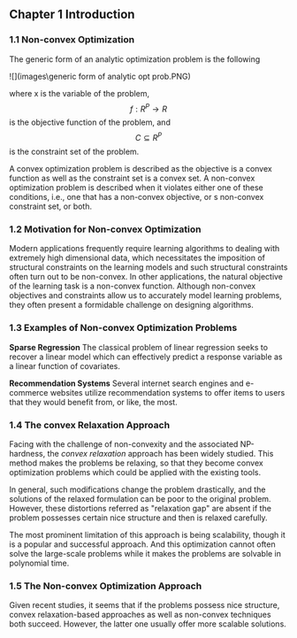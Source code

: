 ## Chapter 1 Introduction

### 1.1 Non-convex Optimization

The generic form of an analytic optimization problem is the following

![](images\generic form of analytic opt prob.PNG)

where x is the variable of the problem, $$ f: R^P \rightarrow R$$ is the objective function of the problem, and $$C\subseteq R^P$$ is the constraint set of the problem.

A convex optimization problem is  described as the objective is a convex function as well as the constraint set is a convex set. A non-convex optimization problem is described when it violates either one of these conditions, i.e., one that has a non-convex objective, or s non-convex constraint set, or both.

### 1.2 Motivation for Non-convex Optimization

Modern applications frequently require learning algorithms to dealing with extremely high dimensional data, which necessitates the imposition of structural constraints on the learning models and such structural constraints often turn out to be non-convex. In other applications, the natural objective of the learning task is a non-convex function. Although non-convex objectives and constraints allow us to accurately model learning problems, they often present a formidable challenge on designing algorithms.

### 1.3 Examples of Non-convex Optimization Problems

**Sparse Regression** The classical problem of linear regression seeks to recover a linear model which can effectively  predict a response variable as a linear function of covariates.

**Recommendation Systems** Several internet search engines and e-commerce websites utilize recommendation systems to offer items to users that they would benefit from, or like, the most.

### 1.4 The convex Relaxation Approach

 Facing with the challenge of non-convexity and the associated NP-hardness, the *convex relaxation* approach has been widely studied.  This method makes the problems be relaxing, so that they  become convex optimization problems which could be applied with the existing tools.

In general, such modifications change the problem drastically, and the solutions of the relaxed formulation can be poor to the original problem. However, these distortions referred as "relaxation gap" are absent if the problem possesses certain nice structure and then is relaxed carefully.

The most prominent limitation of this approach is being scalability, though it is a popular and successful approach. And this optimization cannot often solve the large-scale problems while it makes the problems are solvable in polynomial time.

### 1.5 The Non-convex Optimization Approach

Given recent studies, it seems that if the problems possess nice structure, convex relaxation-based approaches as well as non-convex techniques both succeed. However, the latter one usually offer more scalable solutions.